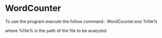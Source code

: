 # WordCounter

To use the program execute the follow command :
	WordCounter.exe %file%
	
where %file% is the path of the file to be analyzed
